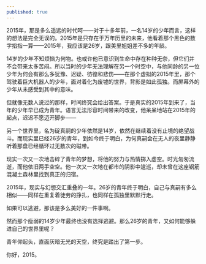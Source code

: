 ```yaml
---
published: true
---
```


2015年，那是多么遥远的时代呵——对于十多年前，一名14岁的少年而言，这样的想法是完全无误的。2015年是只存在于万年历里的未来，他看着那个黑色的数字掐指一算——2015年，我应该是26岁，跟美里姐姐差不多的年龄。

14岁的少年不知烦恼为何物。也或许他已意识到生命中存在种种无奈，但它们并不会带来太多苦闷。所以当时的少年无法理解在另一个时空中，与他同龄的另一位少年为何会有那么多犹豫、迟疑、彷徨和悲伤——在那个虚拟的2015年里，那个驾驶着巨大机器人的少年，面对着化为废墟的世界，背影是如此孤独。而屏幕外的少年从未感受到其中的意味。

但就像无数人说过的那样，时间终究会给出答案。于是真实的2015年到来了，当年的少年早已成为青年。语言无法形容时间带来的改变，他呆呆地站在2015年的起点，迟迟不愿迈开脚步——

另一个世界里，名为碇真嗣的少年依然是14岁，依然在继续着没有止境的绝望战斗。而现实里已经26岁的青年，到如今终于明白，为何真嗣会在无人的夜里静静听着那盘已经循环过无数次的磁带。

现实一次又一次地击碎了青年的梦想，将他的努力与热情掷入虚空。时光匆匆流逝，而他依旧两手空空。他一次又一次地在都市的阴影中逡巡，却未曾在这座钢筋混凝土森林里找到真正的归宿。

2015年，现实与幻想交汇重叠的一年。26岁的青年终于明白，自己与真嗣有多么相似——同样在重复着徒劳的挣扎，也同样在孤独里默默行走。

如果可以逃避，那该是多么美好的一件事啊。

然而那个瘦弱的14岁少年最终也没有选择逃避。那么26岁的青年，又如何能够躲进自己的世界里呢？

青年仰起头，直面灰暗无光的天空，终究是踏出了第一步。

你好，2015。
